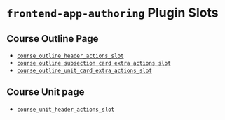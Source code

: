 # `frontend-app-authoring` Plugin Slots

## Course Outline Page

* [`course_outline_header_actions_slot`](./CourseOutlineHeaderActionsSlot/)
* [`course_outline_subsection_card_extra_actions_slot`](./CourseOutlineSubsectionCardExtraActionsSlot)
* [`course_outline_unit_card_extra_actions_slot`](./CourseOutlineUnitCardExtraActionsSlot)

## Course Unit page

* [`course_unit_header_actions_slot`](./CourseUnitHeaderActionsSlot/)
